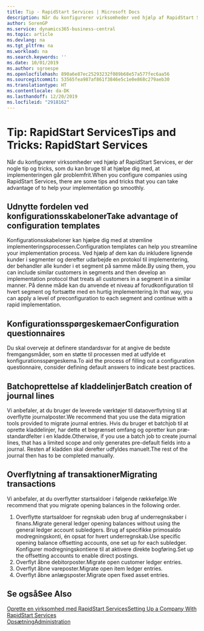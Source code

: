 ```yaml
---
title: Tip - RapidStart Services | Microsoft Docs
description: Når du konfigurerer virksomheder ved hjælp af RapidStart Services, er der nogle tip og tricks, som du kan bruge til at hjælpe dig med, at implementeringen går problemfrit.
author: SorenGP
ms.service: dynamics365-business-central
ms.topic: article
ms.devlang: na
ms.tgt_pltfrm: na
ms.workload: na
ms.search.keywords: ''
ms.date: 10/01/2019
ms.author: sgroespe
ms.openlocfilehash: 890a6e87ec25293232f089b68e57a577fec6aa56
ms.sourcegitcommit: 53565fea987af861f3846e5c1e0e868c279aeb30
ms.translationtype: HT
ms.contentlocale: da-DK
ms.lasthandoff: 12/20/2019
ms.locfileid: "2918162"
---
```

# <a name="tips-and-tricks-rapidstart-services"></a><span data-ttu-id="aa2ae-103">Tip: RapidStart Services</span><span class="sxs-lookup"><span data-stu-id="aa2ae-103">Tips and Tricks: RapidStart Services</span></span>
<span data-ttu-id="aa2ae-104">Når du konfigurerer virksomheder ved hjælp af RapidStart Services, er der nogle tip og tricks, som du kan bruge til at hjælpe dig med, at implementeringen går problemfrit.</span><span class="sxs-lookup"><span data-stu-id="aa2ae-104">When you configure companies using RapidStart Services, there are some tips and tricks that you can take advantage of to help your implementation go smoothly.</span></span>  

## <a name="take-advantage-of-configuration-templates"></a><span data-ttu-id="aa2ae-105">Udnytte fordelen ved konfigurationsskabeloner</span><span class="sxs-lookup"><span data-stu-id="aa2ae-105">Take advantage of configuration templates</span></span>  
<span data-ttu-id="aa2ae-106">Konfigurationsskabeloner kan hjælpe dig med at strømline implementeringsprocessen.</span><span class="sxs-lookup"><span data-stu-id="aa2ae-106">Configuration templates can help you streamline your implementation process.</span></span> <span data-ttu-id="aa2ae-107">Ved hjælp af dem kan du inkludere lignende kunder i segmenter og derefter udarbejde en protokol til implementering, der behandler alle kunder i et segment på samme måde.</span><span class="sxs-lookup"><span data-stu-id="aa2ae-107">By using them, you can include similar customers in segments and then develop an implementation protocol that treats all customers in a segment in a similar manner.</span></span> <span data-ttu-id="aa2ae-108">På denne måde kan du anvende et niveau af forudkonfiguration til hvert segment og fortsætte med en hurtig implementering.</span><span class="sxs-lookup"><span data-stu-id="aa2ae-108">In that way, you can apply a level of preconfiguration to each segment and continue with a rapid implementation.</span></span>  

## <a name="configuration-questionnaires"></a><span data-ttu-id="aa2ae-109">Konfigurationsspørgeskemaer</span><span class="sxs-lookup"><span data-stu-id="aa2ae-109">Configuration questionnaires</span></span>  
<span data-ttu-id="aa2ae-110">Du skal overveje at definere standardsvar for at angive de bedste fremgangsmåder, som en støtte til processen med at udfylde et konfigurationsspørgeskema.</span><span class="sxs-lookup"><span data-stu-id="aa2ae-110">To aid the process of filling out a configuration questionnaire, consider defining default answers to indicate best practices.</span></span>  

## <a name="batch-creation-of-journal-lines"></a><span data-ttu-id="aa2ae-111">Batchoprettelse af kladdelinjer</span><span class="sxs-lookup"><span data-stu-id="aa2ae-111">Batch creation of journal lines</span></span>  
<span data-ttu-id="aa2ae-112">Vi anbefaler, at du bruger de leverede værktøjer til dataoverflytning til at overflytte journalposter.</span><span class="sxs-lookup"><span data-stu-id="aa2ae-112">We recommend that you use the data migration tools provided to migrate journal entries.</span></span> <span data-ttu-id="aa2ae-113">Hvis du bruger et batchjob til at oprette kladdelinjer, har dette et begrænset omfang og opretter kun præ-standardfelter i en kladde.</span><span class="sxs-lookup"><span data-stu-id="aa2ae-113">Otherwise, if you use a batch job to create journal lines, that has a limited scope and only generates pre-default fields into a journal.</span></span> <span data-ttu-id="aa2ae-114">Resten af kladden skal derefter udfyldes manuelt.</span><span class="sxs-lookup"><span data-stu-id="aa2ae-114">The rest of the journal then has to be completed manually.</span></span>  

## <a name="migrating-transactions"></a><span data-ttu-id="aa2ae-115">Overflytning af transaktioner</span><span class="sxs-lookup"><span data-stu-id="aa2ae-115">Migrating transactions</span></span>  
<span data-ttu-id="aa2ae-116">Vi anbefaler, at du overflytter startsaldoer i følgende rækkefølge.</span><span class="sxs-lookup"><span data-stu-id="aa2ae-116">We recommend that you migrate opening balances in the following order.</span></span> <!--Be aware that you cannot insert ledger entries directly. Instead you must use journals to post the journal lines--> 

1.  <span data-ttu-id="aa2ae-117">Overflytte startsaldoer for regnskab uden brug af underregnskaber i finans.</span><span class="sxs-lookup"><span data-stu-id="aa2ae-117">Migrate general ledger opening balances without using the general ledger account subledgers.</span></span> <span data-ttu-id="aa2ae-118">Brug af specifikke primosaldo modregningskonti, én opsat for hvert underregnskab.</span><span class="sxs-lookup"><span data-stu-id="aa2ae-118">Use specific opening balance offsetting accounts, one set up for each subledger.</span></span> <span data-ttu-id="aa2ae-119">Konfigurer modregningskontiene til at aktivere direkte bogføring.</span><span class="sxs-lookup"><span data-stu-id="aa2ae-119">Set up the offsetting accounts to enable direct postings.</span></span>  
2.  <span data-ttu-id="aa2ae-120">Overflyt åbne debitorposter.</span><span class="sxs-lookup"><span data-stu-id="aa2ae-120">Migrate open customer ledger entries.</span></span>  <!--work on these-->
3.  <span data-ttu-id="aa2ae-121">Overflyt åbne vareposter.</span><span class="sxs-lookup"><span data-stu-id="aa2ae-121">Migrate open item ledger entries.</span></span>  
4.  <span data-ttu-id="aa2ae-122">Overflyt åbne anlægsposter.</span><span class="sxs-lookup"><span data-stu-id="aa2ae-122">Migrate open fixed asset entries.</span></span>  

## <a name="see-also"></a><span data-ttu-id="aa2ae-123">Se også</span><span class="sxs-lookup"><span data-stu-id="aa2ae-123">See Also</span></span>  
[<span data-ttu-id="aa2ae-124">Oprette en virksomhed med RapidStart Services</span><span class="sxs-lookup"><span data-stu-id="aa2ae-124">Setting Up a Company With RapidStart Services</span></span>](admin-set-up-a-company-with-rapidstart.md)  
[<span data-ttu-id="aa2ae-125">Opsætning</span><span class="sxs-lookup"><span data-stu-id="aa2ae-125">Administration</span></span>](admin-setup-and-administration.md)
